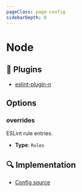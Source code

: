 ```yaml
---
pageClass: page-config
sidebarDepth: 0
---
```


# Node

## 🔌 Plugins

- [eslint-plugin-n](https://github.com/eslint-community/eslint-plugin-n)

## Options

### overrides

ESLint rule entries.

- **Type**: `Rules`

## :mag: Implementation

- [Config source](https://github.com/ntnyq/eslint-config/blob/main/src/configs/node.ts)
